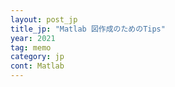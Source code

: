 ```yaml
---
layout: post_jp
title_jp: "Matlab 図作成のためのTips"
year: 2021
tag: memo
category: jp
cont: Matlab
---
```


